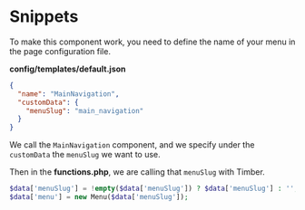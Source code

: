 # Snippets

To make this component work, you need to define the name of your menu in the page configuration file.

**config/templates/default.json**

```json
{
  "name": "MainNavigation",
  "customData": {
    "menuSlug": "main_navigation"
  }
}
```

We call the `MainNavigation` component, and we specify under the `customData` the `menuSlug` we want to use.

Then in the **functions.php**, we are calling that `menuSlug` with Timber.

```php
$data['menuSlug'] = !empty($data['menuSlug']) ? $data['menuSlug'] : '';
$data['menu'] = new Menu($data['menuSlug']);
```
